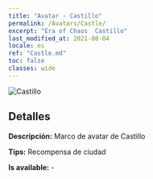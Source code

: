 ```yaml
---
title: "Avatar - Castillo"
permalink: /Avatars/Castle/
excerpt: "Era of Chaos  Castillo"
last_modified_at: 2021-08-04
locale: es
ref: "Castle.md"
toc: false
classes: wide
---
```

 ![Castillo](/images/a/avatarFrame_11.png)

## Detalles

 **Descripción:** Marco de avatar de Castillo 

 **Tips:** Recompensa de ciudad 

 **Is available:**  - 

